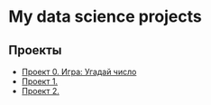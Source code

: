 # My data science projects

## Проекты 
* [Проект 0. Игра: Угадай число](https://github.com/yaskova/MFTIDS_py_mod3_HW/tree/bd7a0b0972ae777b597412321a5599245cec898b/project_0)  
* [Проект 1.       ](     )  
* [Проект 2.       ](     )  
